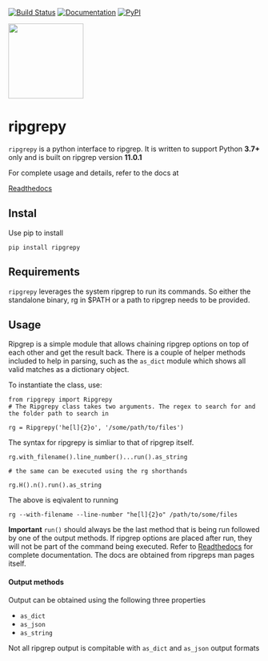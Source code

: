 [![Build Status](https://travis-ci.com/securisec/ripgrepy.svg?branch=master)](https://travis-ci.com/securisec/ripgrepy)
[![Documentation](https://img.shields.io/badge/docs-latest-brightgreen.svg)](http://ripgrepy.readthedocs.io/en/latest/)
[![PyPI](https://img.shields.io/pypi/v/ripgrepy.svg?logo=python&color=blue)](https://pypi.org/project/ripgrepy/)


<img src="https://github.com/securisec/ripgrepy/blob/master/logo.png" width="150px">

# ripgrepy

`ripgrepy` is a python interface to ripgrep. 
It is written to support Python **3.7+** only and is built on ripgrep version **11.0.1**

For complete usage and details, refer to the docs at 

[Readthedocs](http://ripgrepy.readthedocs.io/en/latest/)

## Instal
Use pip to install
```
pip install ripgrepy
```

## Requirements
`ripgrepy` leverages the system ripgrep to run its commands. So either the standalone binary, rg in $PATH or a path to ripgrep needs to be provided. 

## Usage
Ripgrep is a simple module that allows chaining ripgrep options on top of each other and get the result back. There is a couple of helper methods included to help in parsing, such as the `as_dict` module which shows all valid matches as a dictionary object.

To instantiate the class, use:
```
from ripgrepy import Ripgrepy
# The Ripgrepy class takes two arguments. The regex to search for and the folder path to search in

rg = Ripgrepy('he[l]{2}o', '/some/path/to/files')
```

The syntax for ripgrepy is simliar to that of ripgrep itself. 
```
rg.with_filename().line_number()...run().as_string

# the same can be executed using the rg shorthands

rg.H().n().run().as_string
```
The above is eqivalent to running 
```
rg --with-filename --line-number "he[l]{2}o" /path/to/some/files
```
**Important** `run()` should always be the last method that is being run followed by one of the output methods. If ripgrep options are placed after run, they will not be part of the command being executed. Refer to [Readthedocs](http://ripgrepy.readthedocs.io/en/latest/) for complete documentation. The docs are obtained from ripgreps man pages itself.

#### Output methods
Output can be obtained using the following three properties
- `as_dict`
- `as_json`
- `as_string`

Not all ripgrep output is compitable with `as_dict` and `as_json` output formats